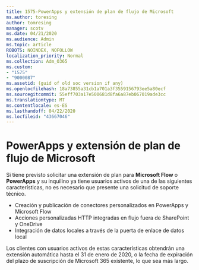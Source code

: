 ```yaml
---
title: 1575-PowerApps y extensión de plan de flujo de Microsoft
ms.author: toresing
author: tomresing
manager: scotv
ms.date: 04/21/2020
ms.audience: Admin
ms.topic: article
ROBOTS: NOINDEX, NOFOLLOW
localization_priority: Normal
ms.collection: Adm_O365
ms.custom:
- "1575"
- "9000087"
ms.assetid: (guid of old soc version if any)
ms.openlocfilehash: 18a73855a31cb1a701a3f3559156793ee5a80ecf
ms.sourcegitcommit: 55eff703a17e500681d8fa6a87eb067019ade3cc
ms.translationtype: MT
ms.contentlocale: es-ES
ms.lasthandoff: 04/22/2020
ms.locfileid: "43667046"
---
```

# <a name="powerapps-and-microsoft-flow-plan-extension"></a>PowerApps y extensión de plan de flujo de Microsoft

Si tiene previsto solicitar una extensión de plan para **Microsoft Flow** o **PowerApps** y su inquilino ya tiene usuarios activos de una de las siguientes características, no es necesario que presente una solicitud de soporte técnico.

- Creación y publicación de conectores personalizados en PowerApps y Microsoft Flow
- Acciones personalizadas HTTP integradas en flujo fuera de SharePoint y OneDrive
- Integración de datos locales a través de la puerta de enlace de datos local

Los clientes con usuarios activos de estas características obtendrán una extensión automática hasta el 31 de enero de 2020, o la fecha de expiración del plazo de suscripción de Microsoft 365 existente, lo que sea más largo.